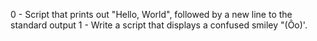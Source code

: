 0 - Script that prints out "Hello, World", followed by a new line to the standard output
1 - Write a script that displays a confused smiley "(Ôo)'. 
